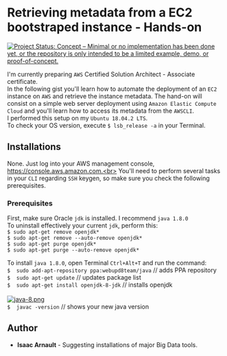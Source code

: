 # Retrieving metadata from a EC2 bootstraped instance - Hands-on

[![Project Status: Concept – Minimal or no implementation has been done yet, or the repository is only intended to be a limited example, demo, or proof-of-concept.](https://www.repostatus.org/badges/latest/concept.svg)](https://www.repostatus.org/#concept)

I'm currently preparing `AWS` Certified Solution Architect - Associate certificate.<br>
In the following gist you'll learn how to automate the deployment of an `EC2` instance on `AWS` and retrieve the instance metadata.
The hand-on will consist on a simple web server deployment using `Amazon Elastic Compute Cloud` and you'll learn how to access its metadata from the `AWSCLI`.<br>
I performed this setup on my `Ubuntu 18.04.2 LTS`.<br>
To check your OS version, execute `$ lsb_release -a` in your Terminal.

## Installations
None. Just log into your AWS management console, https://console.aws.amazon.com.<br>
You'll need to perform several tasks in your `CLI` regarding `SSH` keygen, so make sure you check the following prerequisites.

### Prerequisites

First, make sure Oracle `jdk` is installed. I recommend `java 1.8.0`<br>
To uninstall effectively your current `jdk`, perform this:<br>
`$ sudo apt-get remove openjdk*`<br>
`$ sudo apt-get remove --auto-remove openjdk*`<br>
`$ sudo apt-get purge openjdk*`<br>
`$ sudo apt-get purge --auto-remove openjdk*`<br>

To install `java 1.8.0`, open Terminal `Ctrl+Alt+T` and run the command:<br>
`$  sudo add-apt-repository ppa:webupd8team/java` // adds PPA repository<br>
`$  sudo apt-get update` // updates package list<br>
`$  sudo apt-get install openjdk-8-jdk` // installs openjdk<br><br>
[![java-8.png](https://i.postimg.cc/yNvqZ0dM/java-8.png)](https://postimg.cc/cKg5qgfh)<br>
`$  javac -version` // shows your new java version

## Author

* **Isaac Arnault** - Suggesting installations of major Big Data tools.

